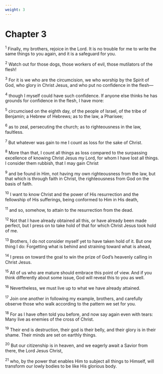 ```yaml
---
weight: 3
---
```


# Chapter 3

<sup>1</sup> Finally, my brothers, rejoice in the Lord. It is no trouble for me to write the same things to you again, and it is a safeguard for you. 

<sup>2</sup> Watch out for those dogs, those workers of evil, those mutilators of the flesh! 

<sup>3</sup> For it is we who are the circumcision, we who worship by the Spirit of God, who glory in Christ Jesus, and who put no confidence in the flesh— 

<sup>4</sup> though I myself could have such confidence. If anyone else thinks he has grounds for confidence in the flesh, I have more: 

<sup>5</sup> circumcised on the eighth day, of the people of Israel, of the tribe of Benjamin; a Hebrew of Hebrews; as to the law, a Pharisee; 

<sup>6</sup> as to zeal, persecuting the church; as to righteousness in the law, faultless. 

<sup>7</sup> But whatever was gain to me I count as loss for the sake of Christ. 

<sup>8</sup> More than that, I count all things as loss compared to the surpassing excellence of knowing Christ Jesus my Lord, for whom I have lost all things. I consider them rubbish, that I may gain Christ 

<sup>9</sup> and be found in Him, not having my own righteousness from the law, but that which is through faith in Christ, the righteousness from God on the basis of faith. 

<sup>10</sup> I want to know Christ and the power of His resurrection and the fellowship of His sufferings, being conformed to Him in His death, 

<sup>11</sup> and so, somehow, to attain to the resurrection from the dead. 

<sup>12</sup> Not that I have already obtained all this, or have already been made perfect, but I press on to take hold of that for which Christ Jesus took hold of me. 

<sup>13</sup> Brothers, I do not consider myself yet to have taken hold of it. But one thing I do: Forgetting what is behind and straining toward what is ahead, 

<sup>14</sup> I press on toward the goal to win the prize of God’s heavenly calling in Christ Jesus. 

<sup>15</sup> All of us who are mature should embrace this point of view. And if you think differently about some issue, God will reveal this to you as well. 

<sup>16</sup> Nevertheless, we must live up to what we have already attained. 

<sup>17</sup> Join one another in following my example, brothers, and carefully observe those who walk according to the pattern we set for you. 

<sup>18</sup> For as I have often told you before, and now say again even with tears: Many live as enemies of the cross of Christ. 

<sup>19</sup> Their end is destruction, their god is their belly, and their glory is in their shame. Their minds are set on earthly things. 

<sup>20</sup> But our citizenship is in heaven, and we eagerly await a Savior from there, the Lord Jesus Christ, 

<sup>21</sup> who, by the power that enables Him to subject all things to Himself, will transform our lowly bodies to be like His glorious body. 


